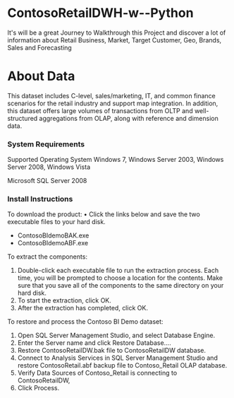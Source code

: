 # ContosoRetailDWH-w--Python
It's will be a great Journey to Walkthrough this Project and discover a lot of information about Retail Business, Market, Target Customer, Geo, Brands, Sales and Forecasting

# About Data

This dataset includes C-level, sales/marketing, IT, and common finance scenarios for the retail industry and support map integration. In addition, this dataset offers large volumes of transactions from OLTP and well-structured aggregations from OLAP, along with reference and dimension data.

### System Requirements
Supported Operating System
Windows 7, Windows Server 2003, Windows Server 2008, Windows Vista

Microsoft SQL Server 2008

### Install Instructions
To download the product:
• Click the links below and save the two executable files to your hard disk.
- ContosoBIdemoBAK.exe
- ContosoBIdemoABF.exe

To extract the components:
1. Double-click each executable file to run the extraction process. Each time, you will be prompted to choose a location for the contents. Make sure that you save all of the components to the same directory on your hard disk.
2. To start the extraction, click OK.
3. After the extraction has completed, click OK.

To restore and process the Contoso BI Demo dataset:
1. Open SQL Server Management Studio, and select Database Engine.
2. Enter the Server name and click Restore Database….
3. Restore ContosoRetailDW.bak file to ContosoRetailDW database.
5. Connect to Analysis Services in SQL Server Management Studio and restore ContosoRetail.abf backup file to Contoso_Retail OLAP database.
6. Verify Data Sources of Contoso_Retail is connecting to ContosoRetailDW,
7. Click Process.
